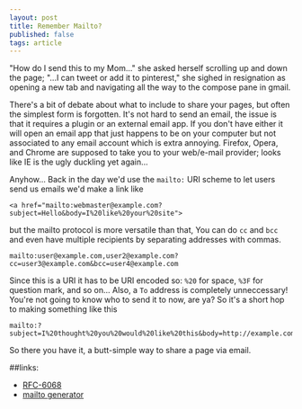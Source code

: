 ```yaml
---
layout: post
title: Remember Mailto?
published: false
tags: article
---
```


"How do I send this to my Mom..." she asked herself scrolling up and down the page; "...I can tweet or add it to pinterest," she sighed in resignation as opening a new tab and navigating all the way to the compose pane in gmail.

There's a bit of debate about what to include to share your pages, but often the simplest form is forgotten.
It's not hard to send an email, the issue is that it requires a plugin or an external email app.
If you don't have either it will open an email app that just happens to be on your computer but not associated to any email account
which is extra annoying. Firefox, Opera, and Chrome are supposed to take you to your web/e-mail provider; looks like IE is the ugly duckling yet again...

Anyhow... Back in the day we'd use the `mailto:` URI scheme to let users send us emails we'd make a link like

    <a href="mailto:webmaster@example.com?subject=Hello&body=I%20like%20your%20site">

but the mailto protocol is more versatile than that, You can do `cc` and `bcc` and even have multiple recipients by separating addresses with commas.

    mailto:user@example.com,user2@example.com?cc=user3@example.com&bcc=user4@example.com

Since this is a URI it has to be URI encoded so: `%20` for space, `%3F` for question mark, and so on...
Also, a `To` address is completely unneccessary! You're not going to know who to send it to now, are ya?
So it's a short hop to making something like this

    mailto:?subject=I%20thought%20you%20would%20like%20this&body=http://example.com/some/page

So there you have it, a butt-simple way to share a page via email.


##links:
* [RFC-6068](http://www.ietf.org/rfc/rfc6068.txt)
* [mailto generator](http://www.mailto.co.uk/)
